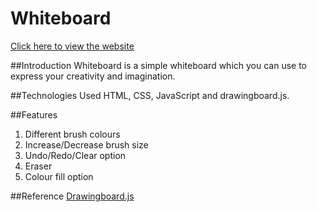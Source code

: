 # Whiteboard
[Click here to view the website](https://surajchavan19.github.io/Whiteboard/)

##Introduction
Whiteboard is a simple whiteboard which you can use to express your creativity and imagination. 

##Technologies Used
HTML, CSS, JavaScript and drawingboard.js.

##Features
1) Different brush colours
2) Increase/Decrease brush size
3) Undo/Redo/Clear option
4) Eraser 
5) Colour fill option

##Reference 
[Drawingboard.js](https://github.com/Leimi/drawingboard.js/)

